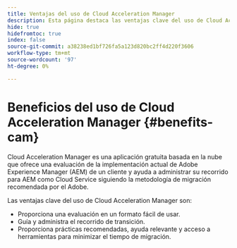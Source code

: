 ```yaml
---
title: Ventajas del uso de Cloud Acceleration Manager
description: Esta página destaca las ventajas clave del uso de Cloud Acceleration Manager.
hide: true
hidefromtoc: true
index: false
source-git-commit: a38238ed1bf726fa5a123d820bc2ff4d220f3606
workflow-type: tm+mt
source-wordcount: '97'
ht-degree: 0%

---
```



# Beneficios del uso de Cloud Acceleration Manager {#benefits-cam}

Cloud Acceleration Manager es una aplicación gratuita basada en la nube que ofrece una evaluación de la implementación actual de Adobe Experience Manager (AEM) de un cliente y ayuda a administrar su recorrido para AEM como Cloud Service siguiendo la metodología de migración recomendada por el Adobe.

Las ventajas clave del uso de Cloud Acceleration Manager son:

* Proporciona una evaluación en un formato fácil de usar.
* Guía y administra el recorrido de transición.
* Proporciona prácticas recomendadas, ayuda relevante y acceso a herramientas para minimizar el tiempo de migración.